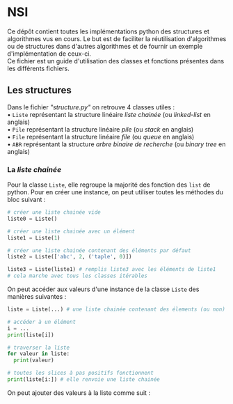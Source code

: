 # NSI
Ce dépôt contient toutes les implémentations python des structures et algorithmes vus en cours. Le but est de faciliter la réutilisation d'algorithmes ou de structures dans d'autres algorithmes et de fournir un exemple d'implémentation de ceux-ci.   
Ce fichier est un guide d'utilisation des classes et fonctions présentes dans les différents fichiers.

## Les structures
Dans le fichier _"structure.py"_ on retrouve 4 classes utiles :  
• `Liste` représentant la structure linéaire _liste chainée_ (ou _linked-list_ en anglais)  
• `Pile` représentant la structure linéaire _pile_ (ou _stack_ en anglais)  
• `File` représentant la structure linéaire _file_ (ou _queue_ en anglais)  
• `ABR` représentant la structure _arbre binaire de recherche_  (ou _binary tree_ en anglais)
  
### La _liste chainée_
Pour la classe `Liste`, elle regroupe la majorité des fonction des `list` de python.
Pour en créer une instance, on peut utiliser toutes les méthodes du bloc suivant :   
   
```python 
# créer une liste chainée vide
liste0 = Liste()

# créer une liste chainée avec un élément
liste1 = Liste(1) 

# créer une liste chainée contenant des éléments par défaut
liste2 = Liste(['abc', 2, ('taple', 0)])

liste3 = Liste(liste1) # remplis liste3 avec les éléments de liste1
# cela marche avec tous les classes itérables
```  
  
On peut accéder aux valeurs d'une instance de la classe `Liste` des manières suivantes :  
  
```python
liste = Liste(...) # une liste chainée contenant des élements (ou non)

# accéder à un élément
i = ...
print(liste[i])

# traverser la liste
for valeur in liste: 
  print(valeur)    

# toutes les slices à pas positifs fonctionnent
print(liste[i:]) # elle renvoie une liste chainée
```
   
On peut ajouter des valeurs à la liste comme suit :
```python

```
